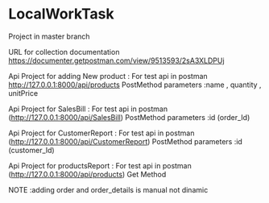 # LocalWorkTask
Project in master branch

URL for collection documentation
https://documenter.getpostman.com/view/9513593/2sA3XLDPUj


Api Project for adding New product :
  For test api in postman  http://127.0.0.1:8000/api/products  PostMethod
  parameters :name , quantity , unitPrice

Api Project for SalesBill :
  For test api in postman  (http://127.0.0.1:8000/api/SalesBill) PostMethod
  parameters :id (order_Id)

Api Project for CustomerReport :
  For test api in postman  (http://127.0.0.1:8000/api/CustomerReport) PostMethod
  parameters :id (customer_Id)

  Api Project for productsReport :
  For test api in postman  (http://127.0.0.1:8000/api/products) Get Method

NOTE :adding order and order_details is manual not dinamic
